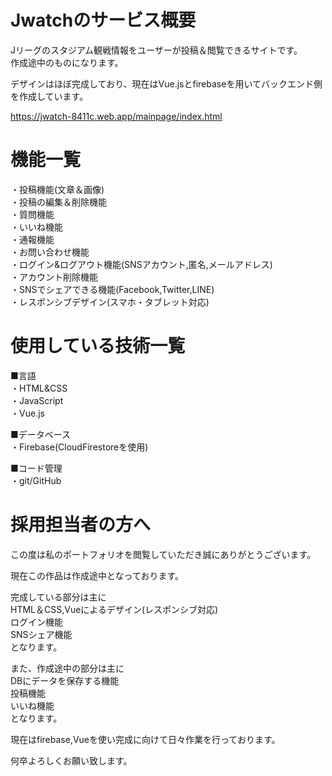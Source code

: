 # Jwatchのサービス概要
Jリーグのスタジアム観戦情報をユーザーが投稿＆閲覧できるサイトです。<br>
作成途中のものになります。<br>

デザインはほぼ完成しており、現在はVue.jsとfirebaseを用いてバックエンド側を作成しています。<br>

https://jwatch-8411c.web.app/mainpage/index.html
# 機能一覧

・投稿機能(文章＆画像)<br>
・投稿の編集＆削除機能<br>
・質問機能<br>
・いいね機能<br>
・通報機能<br>
・お問い合わせ機能<br>
・ログイン&ログアウト機能(SNSアカウント,匿名,メールアドレス)<br>
・アカウント削除機能<br>
・SNSでシェアできる機能(Facebook,Twitter,LINE)<br>
・レスポンシブデザイン(スマホ・タブレット対応)<br>

# 使用している技術一覧
■言語<br>
・HTML&CSS<br>
・JavaScript<br>
・Vue.js<br>

■データベース<br>
・Firebase(CloudFirestoreを使用)<br>

■コード管理<br>
・git/GitHub

# 採用担当者の方へ
この度は私のポートフォリオを閲覧していただき誠にありがとうございます。<br>

現在この作品は作成途中となっております。<br>

完成している部分は主に<br>
HTML＆CSS,Vueによるデザイン(レスポンシブ対応)<br>
ログイン機能<br>
SNSシェア機能<br>
となります。<br>

また、作成途中の部分は主に<br>
DBにデータを保存する機能<br>
投稿機能<br>
いいね機能<br>
となります。<br>

現在はfirebase,Vueを使い完成に向けて日々作業を行っております。<br>

何卒よろしくお願い致します。
